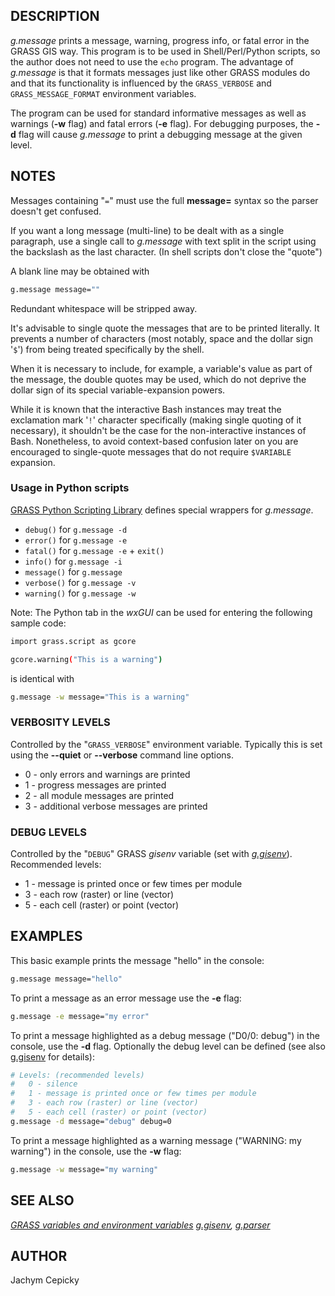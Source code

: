 ## DESCRIPTION

*g.message* prints a message, warning, progress info, or fatal error in
the GRASS GIS way. This program is to be used in Shell/Perl/Python
scripts, so the author does not need to use the `echo` program. The
advantage of *g.message* is that it formats messages just like other
GRASS modules do and that its functionality is influenced by the
`GRASS_VERBOSE` and `GRASS_MESSAGE_FORMAT` environment variables.

The program can be used for standard informative messages as well as
warnings (**-w** flag) and fatal errors (**-e** flag). For debugging
purposes, the **-d** flag will cause *g.message* to print a debugging
message at the given level.

## NOTES

Messages containing "`=`" must use the full **message=** syntax so the
parser doesn't get confused.

If you want a long message (multi-line) to be dealt with as a single
paragraph, use a single call to *g.message* with text split in the
script using the backslash as the last character. (In shell scripts
don't close the "quote")

A blank line may be obtained with

```bash
g.message message=""
```

Redundant whitespace will be stripped away.

It's advisable to single quote the messages that are to be printed
literally. It prevents a number of characters (most notably, space and
the dollar sign '`$`') from being treated specifically by the shell.

When it is necessary to include, for example, a variable's value as part
of the message, the double quotes may be used, which do not deprive the
dollar sign of its special variable-expansion powers.

While it is known that the interactive Bash instances may treat the
exclamation mark '`!`' character specifically (making single quoting of
it necessary), it shouldn't be the case for the non-interactive
instances of Bash. Nonetheless, to avoid context-based confusion later
on you are encouraged to single-quote messages that do not require
`$VARIABLE` expansion.

### Usage in Python scripts

[GRASS Python Scripting
Library](https://grass.osgeo.org/grass-devel/manuals/libpython/) defines
special wrappers for *g.message*.

- `debug()` for `g.message -d`
- `error()` for `g.message -e`
- `fatal()` for `g.message -e` + `exit()`
- `info()` for `g.message -i`
- `message()` for `g.message`
- `verbose()` for `g.message -v`
- `warning()` for `g.message -w`

Note: The Python tab in the *wxGUI* can be used for entering the
following sample code:

```bash
import grass.script as gcore

gcore.warning("This is a warning")
```

is identical with

```bash
g.message -w message="This is a warning"
```

### VERBOSITY LEVELS

Controlled by the "`GRASS_VERBOSE`" environment variable. Typically this
is set using the **--quiet** or **--verbose** command line options.

- 0 - only errors and warnings are printed
- 1 - progress messages are printed
- 2 - all module messages are printed
- 3 - additional verbose messages are printed

### DEBUG LEVELS

Controlled by the "`DEBUG`" GRASS *gisenv* variable (set with
*[g.gisenv](g.gisenv.md)*).
Recommended levels:

- 1 - message is printed once or few times per module
- 3 - each row (raster) or line (vector)
- 5 - each cell (raster) or point (vector)

## EXAMPLES

This basic example prints the message "hello" in the console:

```bash
g.message message="hello"
```

To print a message as an error message use the **-e** flag:

```bash
g.message -e message="my error"
```

To print a message highlighted as a debug message ("D0/0: debug") in the
console, use the **-d** flag. Optionally the debug level can be defined
(see also [g.gisenv](g.gisenv.md) for details):

```bash
# Levels: (recommended levels)
#   0 - silence
#   1 - message is printed once or few times per module
#   3 - each row (raster) or line (vector)
#   5 - each cell (raster) or point (vector)
g.message -d message="debug" debug=0
```

To print a message highlighted as a warning message ("WARNING: my
warning") in the console, use the **-w** flag:

```bash
g.message -w message="my warning"
```

## SEE ALSO

*[GRASS variables and environment variables](variables.md)*
*[g.gisenv](g.gisenv.md), [g.parser](g.parser.md)*

## AUTHOR

Jachym Cepicky
